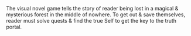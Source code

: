 The visual novel game tells the story of reader being lost in a magical & mysterious forest in the middle of nowhere. To get out & save themselves, reader  must
solve quests & find the true Self to get the key to the truth portal. 
